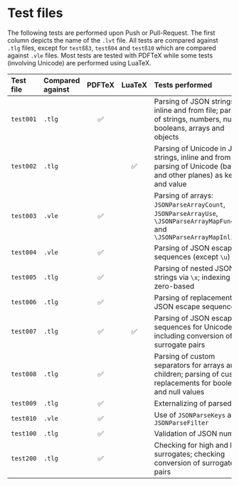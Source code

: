 # Test files

The following tests are performed upon Push or Pull-Request. The first column depicts the name of the `.lvt` file. All tests are compared against `.tlg` files, except for `testßß3`, `testß04` and  `testß10` which are compared against `.vle` files. Most tests are tested with PDFTeX while some tests (involving Unicode) are performed using LuaTeX.

| Test file | Compared against | PDFTeX | LuaTeX | Tests performed |
| :---      | :---             | :---:  | :---:  | :---            |
| `test001` | `.tlg` | ✅ |    | Parsing of JSON strings, inline and from file; parsing of strings, numbers, null, booleans, arrays and objects |
| `test002` | `.tlg` |    | ✅ | Parsing of Unicode in JSON strings, inline and from file; parsing of Unicode (basic and other planes) as key and value |
| `test003` | `.vle` | ✅ |    | Parsing of arrays: `JSONParseArrayCount`, `JSONParseArrayUse`, `\JSONParseArrayMapFunction` and `\JSONParseArrayMapInline` |
| `test004` | `.vle` | ✅ |    | Parsing of JSON escape sequences (except `\u`) |
| `test005` | `.tlg` | ✅ |    | Parsing of nested JSON strings via `\x`; indexing not zero-based |
| `test006` | `.tlg` | ✅ |    | Parsing of replacements for JSON escape sequences |
| `test007` | `.tlg` | ✅ | ✅ | Parsing of JSON escape sequences for Unicode (`\u`) including conversion of surrogate pairs |
| `test008` | `.tlg` | ✅ |    | Parsing of custom separators for arrays and children; parsing of custom replacements for boolean and null values |
| `test009` | `.tlg` | ✅ |    | Externalizing of parsed data |
| `test010` | `.vle` | ✅ |    | Use of `JSONParseKeys` and `JSONParseFilter` |
| `test100` | `.tlg` | ✅ |    | Validation of JSON numbers |
| `test200` | `.tlg` | ✅ |    | Checking for high and low surrogates; checking conversion of surrogate pairs |
